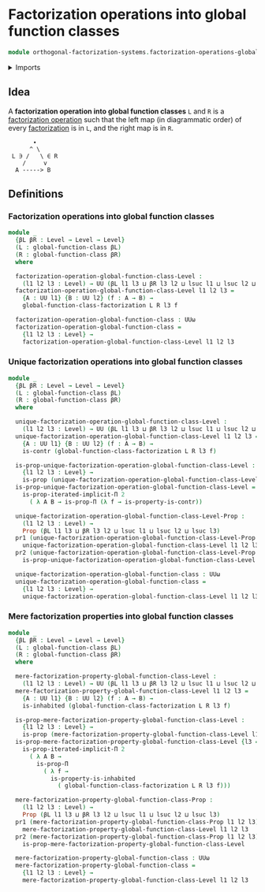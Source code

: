 # Factorization operations into global function classes

```agda
module orthogonal-factorization-systems.factorization-operations-global-function-classes where
```

<details><summary>Imports</summary>

```agda
open import foundation.contractible-types
open import foundation.dependent-pair-types
open import foundation.function-types
open import foundation.inhabited-types
open import foundation.iterated-dependent-product-types
open import foundation.propositions
open import foundation.universe-levels

open import orthogonal-factorization-systems.factorizations-of-maps
open import orthogonal-factorization-systems.global-function-classes
```

</details>

## Idea

A **factorization operation into global function classes** `L` and `R` is a
[factorization operation](orthogonal-factorization-systems.factorization-operations.md)
such that the left map (in diagrammatic order) of every
[factorization](orthogonal-factorization-systems.factorizations-of-maps.md) is
in `L`, and the right map is in `R`.

```text
       ∙
      ^ \
 L ∋ /   \ ∈ R
    /     v
  A -----> B
```

## Definitions

### Factorization operations into global function classes

```agda
module _
  {βL βR : Level → Level → Level}
  (L : global-function-class βL)
  (R : global-function-class βR)
  where

  factorization-operation-global-function-class-Level :
    (l1 l2 l3 : Level) → UU (βL l1 l3 ⊔ βR l3 l2 ⊔ lsuc l1 ⊔ lsuc l2 ⊔ lsuc l3)
  factorization-operation-global-function-class-Level l1 l2 l3 =
    {A : UU l1} {B : UU l2} (f : A → B) →
    global-function-class-factorization L R l3 f

  factorization-operation-global-function-class : UUω
  factorization-operation-global-function-class =
    {l1 l2 l3 : Level} →
    factorization-operation-global-function-class-Level l1 l2 l3
```

### Unique factorization operations into global function classes

```agda
module _
  {βL βR : Level → Level → Level}
  (L : global-function-class βL)
  (R : global-function-class βR)
  where

  unique-factorization-operation-global-function-class-Level :
    (l1 l2 l3 : Level) → UU (βL l1 l3 ⊔ βR l3 l2 ⊔ lsuc l1 ⊔ lsuc l2 ⊔ lsuc l3)
  unique-factorization-operation-global-function-class-Level l1 l2 l3 =
    {A : UU l1} {B : UU l2} (f : A → B) →
    is-contr (global-function-class-factorization L R l3 f)

  is-prop-unique-factorization-operation-global-function-class-Level :
    {l1 l2 l3 : Level} →
    is-prop (unique-factorization-operation-global-function-class-Level l1 l2 l3)
  is-prop-unique-factorization-operation-global-function-class-Level =
    is-prop-iterated-implicit-Π 2
      ( λ A B → is-prop-Π (λ f → is-property-is-contr))

  unique-factorization-operation-global-function-class-Level-Prop :
    (l1 l2 l3 : Level) →
    Prop (βL l1 l3 ⊔ βR l3 l2 ⊔ lsuc l1 ⊔ lsuc l2 ⊔ lsuc l3)
  pr1 (unique-factorization-operation-global-function-class-Level-Prop l1 l2 l3) =
    unique-factorization-operation-global-function-class-Level l1 l2 l3
  pr2 (unique-factorization-operation-global-function-class-Level-Prop l1 l2 l3) =
    is-prop-unique-factorization-operation-global-function-class-Level

  unique-factorization-operation-global-function-class : UUω
  unique-factorization-operation-global-function-class =
    {l1 l2 l3 : Level} →
    unique-factorization-operation-global-function-class-Level l1 l2 l3
```

### Mere factorization properties into global function classes

```agda
module _
  {βL βR : Level → Level → Level}
  (L : global-function-class βL)
  (R : global-function-class βR)
  where

  mere-factorization-property-global-function-class-Level :
    (l1 l2 l3 : Level) → UU (βL l1 l3 ⊔ βR l3 l2 ⊔ lsuc l1 ⊔ lsuc l2 ⊔ lsuc l3)
  mere-factorization-property-global-function-class-Level l1 l2 l3 =
    {A : UU l1} {B : UU l2} (f : A → B) →
    is-inhabited (global-function-class-factorization L R l3 f)

  is-prop-mere-factorization-property-global-function-class-Level :
    {l1 l2 l3 : Level} →
    is-prop (mere-factorization-property-global-function-class-Level l1 l2 l3)
  is-prop-mere-factorization-property-global-function-class-Level {l3 = l3} =
    is-prop-iterated-implicit-Π 2
      ( λ A B →
        is-prop-Π
          ( λ f →
            is-property-is-inhabited
              ( global-function-class-factorization L R l3 f)))

  mere-factorization-property-global-function-class-Prop :
    (l1 l2 l3 : Level) →
    Prop (βL l1 l3 ⊔ βR l3 l2 ⊔ lsuc l1 ⊔ lsuc l2 ⊔ lsuc l3)
  pr1 (mere-factorization-property-global-function-class-Prop l1 l2 l3) =
    mere-factorization-property-global-function-class-Level l1 l2 l3
  pr2 (mere-factorization-property-global-function-class-Prop l1 l2 l3) =
    is-prop-mere-factorization-property-global-function-class-Level

  mere-factorization-property-global-function-class : UUω
  mere-factorization-property-global-function-class =
    {l1 l2 l3 : Level} →
    mere-factorization-property-global-function-class-Level l1 l2 l3
```
